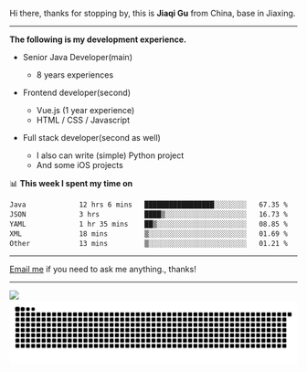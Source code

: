 Hi there, thanks for stopping by, this is **Jiaqi Gu** from China, base in Jiaxing.

---

**The following is my development experience.**

- Senior Java Developer(main)
  - 8 years experiences

- Frontend developer(second)
  - Vue.js (1 year experience)
  - HTML / CSS / Javascript
  
- Full stack developer(second as well)
  - I also can write (simple) Python project
  - And some iOS projects

📊 **This week I spent my time on**
<!--START_SECTION:waka-->

```txt
Java             12 hrs 6 mins   █████████████████░░░░░░░░   67.35 %
JSON             3 hrs           ████▒░░░░░░░░░░░░░░░░░░░░   16.73 %
YAML             1 hr 35 mins    ██▒░░░░░░░░░░░░░░░░░░░░░░   08.85 %
XML              18 mins         ▒░░░░░░░░░░░░░░░░░░░░░░░░   01.69 %
Other            13 mins         ▒░░░░░░░░░░░░░░░░░░░░░░░░   01.21 %
```

<!--END_SECTION:waka-->

---

[Email me](mailto:htk2klwgr@mozmail.com?subject=Hiring_from_GitHub) if you need to ask me anything., thanks!

---

![]( https://visitor-badge.glitch.me/badge?page_id=githubgujiaqi)
![]( https://github.com/droid-Q/droid-Q/raw/output/github-contribution-grid-snake.svg#gh-dark-mode-only)
